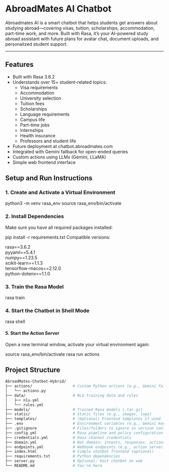 # AbroadMates AI Chatbot

Abroadmates AI is a smart chatbot that helps students get answers about studying abroad—covering visas, tuition, scholarships, accommodation, part-time work, and more. Built with Rasa, it’s your AI-powered study abroad assistant with future plans for avatar chat, document uploads, and personalized student support.

---

## Features

- Built with Rasa 3.6.2
- Understands over 15+ student-related topics:
  - Visa requirements  
  - Accommodation  
  - University selection  
  - Tuition fees  
  - Scholarships  
  - Language requirements  
  - Campus life  
  - Part-time jobs  
  - Internships  
  - Health insurance  
  - Professors and student life
- Future deployment at chatbot.abroadmates.com
- Integrated with Gemini fallback for open-ended queries
- Custom actions using LLMs (Gemini, LLaMA)
- Simple web frontend interface

## Setup and Run Instructions
### 1. Create and Activate a Virtual Environment

python3 -m venv rasa_env
source rasa_env/bin/activate
### 2. Install Dependencies

Make sure you have all required packages installed:

pip install -r requirements.txt
Compatible versions:

rasa==3.6.2  
pyyaml==5.4.1  
numpy==1.23.5  
scikit-learn==1.1.3  
tensorflow-macos==2.12.0  
python-dotenv==1.1.0  
### 3. Train the Rasa Model

rasa train
### 4. Start the Chatbot in Shell Mode

rasa shell
#### 5. Start the Action Server

Open a new terminal window, activate your virtual environment again:

source rasa_env/bin/activate
rasa run actions

## Project Structure

```bash
AbroadMates-Chatbot-Hybrid/
├── actions/                  # Custom Python actions (e.g., Gemini fallback, LLaMA)
│   └── actions.py
├── data/                     # NLU training data and rules
│   ├── nlu.yml
│   └── rules.yml
├── models/                   # Trained Rasa models (.tar.gz)
├── static/                   # Static files (e.g., images, logo)
├── templates/                # (Optional) Frontend templates if used
├── .env                      # Environment variables (e.g., Gemini key)
├── .gitignore                # Files/folders to ignore in version control
├── config.yml                # Rasa pipeline and policy configuration
├── credentials.yml           # Rasa channel credentials
├── domain.yml                # Bot domain: intents, responses, actions
├── endpoints.yml             # Webhook endpoints (e.g., action server)
├── index.html                # Simple chatbot frontend (optional)
├── requirements.txt          # Python dependencies
├── server.py                 # Optional: host chatbot on web
└── README.md                 # You're here 
